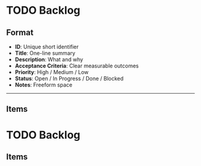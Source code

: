 # TODO Backlog

## Format
- **ID**: Unique short identifier
- **Title**: One-line summary
- **Description**: What and why
- **Acceptance Criteria**: Clear measurable outcomes
- **Priority**: High / Medium / Low
- **Status**: Open / In Progress / Done / Blocked
- **Notes**: Freeform space

---

## Items
# TODO Backlog

## Items





